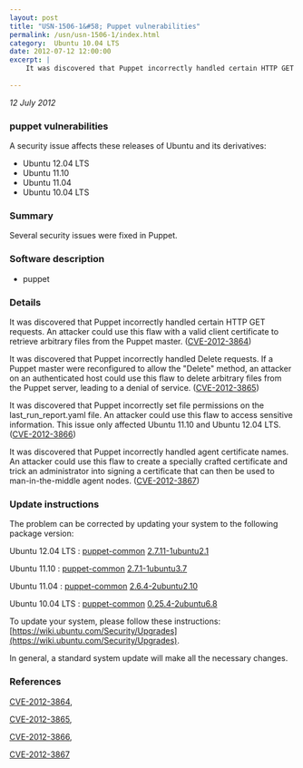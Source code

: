 ```yaml
---
layout: post
title: "USN-1506-1&#58; Puppet vulnerabilities"
permalink: /usn/usn-1506-1/index.html
category:  Ubuntu 10.04 LTS
date: 2012-07-12 12:00:00
excerpt: |
    It was discovered that Puppet incorrectly handled certain HTTP GET requests. An attacker could use this flaw with a valid client certificate to retrieve arbitrary files from the Puppet master. ([CVE-2012-3864](http://people.ubuntu.com/~ubuntu-security/cve/CVE-2012-3864))
    
--- 
```

 
 

*12 July 2012*

### puppet vulnerabilities

A security issue affects these releases of Ubuntu and its derivatives:

* Ubuntu 12.04 LTS
* Ubuntu 11.10
* Ubuntu 11.04
* Ubuntu 10.04 LTS

### Summary

Several security issues were fixed in Puppet. 

### Software description

* puppet 

### Details

It was discovered that Puppet incorrectly handled certain HTTP GET requests. An attacker could use this flaw with a valid client certificate to retrieve arbitrary files from the Puppet master. ([CVE-2012-3864](http://people.ubuntu.com/~ubuntu-security/cve/CVE-2012-3864))

It was discovered that Puppet incorrectly handled Delete requests. If a Puppet master were reconfigured to allow the &quot;Delete&quot; method, an attacker on an authenticated host could use this flaw to delete arbitrary files from the Puppet server, leading to a denial of service. ([CVE-2012-3865](http://people.ubuntu.com/~ubuntu-security/cve/CVE-2012-3865))

It was discovered that Puppet incorrectly set file permissions on the last_run_report.yaml file. An attacker could use this flaw to access sensitive information. This issue only affected Ubuntu 11.10 and Ubuntu 12.04 LTS. ([CVE-2012-3866](http://people.ubuntu.com/~ubuntu-security/cve/CVE-2012-3866))

It was discovered that Puppet incorrectly handled agent certificate names. An attacker could use this flaw to create a specially crafted certificate and trick an administrator into signing a certificate that can then be used to man-in-the-middle agent nodes. ([CVE-2012-3867](http://people.ubuntu.com/~ubuntu-security/cve/CVE-2012-3867)) 

### Update instructions

The problem can be corrected by updating your system to the following package version:

Ubuntu 12.04 LTS
 : [puppet-common](https://launchpad.net/ubuntu/+source/puppet) <span> [2.7.11-1ubuntu2.1](https://launchpad.net/ubuntu/+source/puppet/2.7.11-1ubuntu2.1) </span> 

Ubuntu 11.10
 : [puppet-common](https://launchpad.net/ubuntu/+source/puppet) <span> [2.7.1-1ubuntu3.7](https://launchpad.net/ubuntu/+source/puppet/2.7.1-1ubuntu3.7) </span> 

Ubuntu 11.04
 : [puppet-common](https://launchpad.net/ubuntu/+source/puppet) <span> [2.6.4-2ubuntu2.10](https://launchpad.net/ubuntu/+source/puppet/2.6.4-2ubuntu2.10) </span> 

Ubuntu 10.04 LTS
 : [puppet-common](https://launchpad.net/ubuntu/+source/puppet) <span> [0.25.4-2ubuntu6.8](https://launchpad.net/ubuntu/+source/puppet/0.25.4-2ubuntu6.8) </span> 

To update your system, please follow these instructions: [https://wiki.ubuntu.com/Security/Upgrades](https://wiki.ubuntu.com/Security/Upgrades).

In general, a standard system update will make all the necessary changes. 

### References

 
 [CVE-2012-3864](http://people.ubuntu.com/~ubuntu-security/cve/CVE-2012-3864), 

 [CVE-2012-3865](http://people.ubuntu.com/~ubuntu-security/cve/CVE-2012-3865), 

 [CVE-2012-3866](http://people.ubuntu.com/~ubuntu-security/cve/CVE-2012-3866), 

 [CVE-2012-3867](http://people.ubuntu.com/~ubuntu-security/cve/CVE-2012-3867)
 

